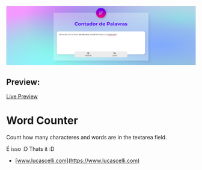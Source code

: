 [![Repository Cover](gitcover.png?raw=true "Repository Cover")](https://htmlpreview.github.io/?https://github.com/LucasCelli/Mini-Projetos/blob/master/Word%20Counter/index.html)

## Preview:
[Live Preview](https://htmlpreview.github.io/?https://github.com/LucasCelli/Mini-Projetos/blob/master/Word%20Counter/index.html)

# Word Counter
Count how many characteres and words are in the textarea field.

É isso :D
Thats it :D
* [www.lucascelli.com](https://www.lucascelli.com)
